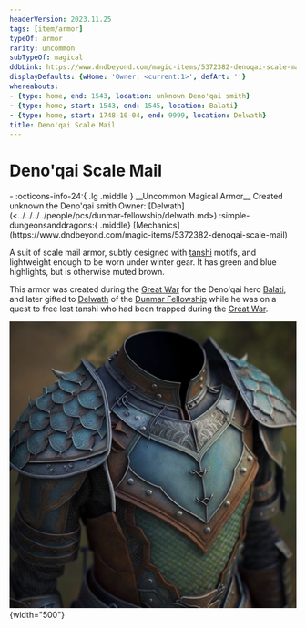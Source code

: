 ```yaml
---
headerVersion: 2023.11.25
tags: [item/armor]
typeOf: armor
rarity: uncommon
subTypeOf: magical
ddbLink: https://www.dndbeyond.com/magic-items/5372382-denoqai-scale-mail
displayDefaults: {wHome: 'Owner: <current:1>', defArt: ''}
whereabouts:
- {type: home, end: 1543, location: unknown Deno'qai smith}
- {type: home, start: 1543, end: 1545, location: Balati}
- {type: home, start: 1748-10-04, end: 9999, location: Delwath}
title: Deno'qai Scale Mail
---
```

# Deno'qai Scale Mail
<div class="grid cards ext-narrow-margin ext-one-column" markdown>
- :octicons-info-24:{ .lg .middle } __Uncommon Magical Armor__  
   Created unknown the Deno'qai smith  
   Owner: [Delwath](<../../../../people/pcs/dunmar-fellowship/delwath.md>)  
    :simple-dungeonsanddragons:{ .middle} [Mechanics](https://www.dndbeyond.com/magic-items/5372382-denoqai-scale-mail) 
</div>


A suit of scale mail armor, subtly designed with [tanshi](<../../../../cosmology/gods/tanshi/tanshi.md>) motifs, and lightweight enough to be worn under winter gear. It has green and blue highlights, but is otherwise muted brown.

This armor was created during the [Great War](<../../../../events/1500s/great-war.md>) for the Deno'qai hero [Balati](<../../../../people/historical-figures/balati.md>), and later gifted to [Delwath](<../../../../people/pcs/dunmar-fellowship/delwath.md>) of the [Dunmar Fellowship](<../../../../people/pcs/dunmar-fellowship/dunmar-fellowship.md>) while he was on a quest to free lost tanshi who had been trapped during the [Great War](<../../../../events/1500s/great-war.md>). 

![Denoqai Scale Armor Delwath](../../../../assets/denoqai-scale-armor-delwath.png){width="500"}